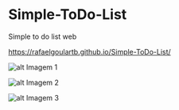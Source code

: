 # Simple-ToDo-List
Simple to do list web

https://rafaelgoulartb.github.io/Simple-ToDo-List/

![alt Imagem 1](https://github.com/RafaelGoulartB/Simple-ToDo-List/blob/master/img/simple1.png)

![alt Imagem 2](https://github.com/RafaelGoulartB/Simple-ToDo-List/blob/master/img/simple2.png)

![alt Imagem 3](https://github.com/RafaelGoulartB/Simple-ToDo-List/blob/master/img/simple3.png)
